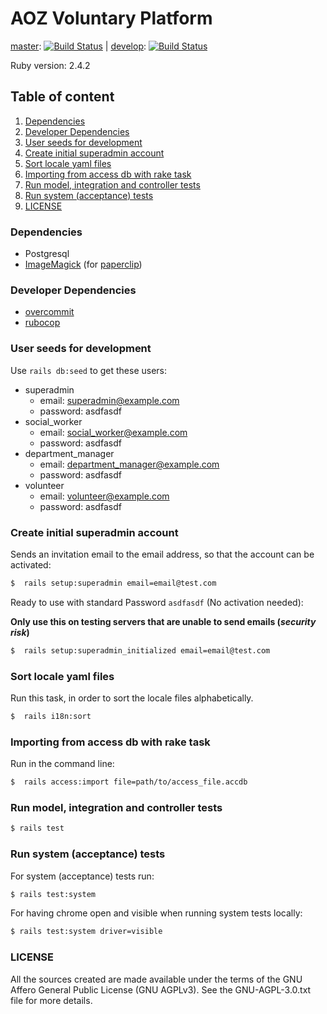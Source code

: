 # AOZ Voluntary Platform

[master](https://github.com/panter/aoz-003/tree/master): [![Build Status](https://travis-ci.org/panter/aoz-003.svg?branch=master)](https://travis-ci.org/panter/aoz-003) |
[develop](https://github.com/panter/aoz-003): [![Build Status](https://travis-ci.org/panter/aoz-003.svg?branch=develop)](https://travis-ci.org/panter/aoz-003)

Ruby version: 2.4.2

## Table of content

1. [Dependencies](#dependencies)
1. [Developer Dependencies](#developer-dependencies)
1. [User seeds for development](#user-seeds-for-development)
1. [Create initial superadmin account](#create-initial-superadmin-account)
1. [Sort locale yaml files](#sort-locale-yaml-files)
1. [Importing from access db with rake task](#importing-from-access-db-with-rake-task)
1. [Run model, integration and controller tests](#run-model-integration-and-controller-tests)
1. [Run system (acceptance) tests](#run-system-acceptance-tests)
1. [LICENSE](#license)

### Dependencies

- Postgresql
- [ImageMagick](http://www.imagemagick.org/) (for [paperclip](https://github.com/thoughtbot/paperclip))

### Developer Dependencies

- [overcommit](https://github.com/brigade/overcommit)
- [rubocop](https://github.com/bbatsov/rubocop)

### User seeds for development

Use `rails db:seed` to get these users:

- superadmin
  - email: superadmin@example.com
  - password: asdfasdf
- social_worker
  - email: social_worker@example.com
  - password: asdfasdf
- department_manager
  - email: department_manager@example.com
  - password: asdfasdf
- volunteer
  - email: volunteer@example.com
  - password: asdfasdf

### Create initial superadmin account

Sends an invitation email to the email address, so that the account can be activated:

```bash
$  rails setup:superadmin email=email@test.com
```

Ready to use with standard Password `asdfasdf` (No activation needed):

**Only use this on testing servers that are unable to send emails (_security risk_)**

```bash
$  rails setup:superadmin_initialized email=email@test.com
```

### Sort locale yaml files

Run this task, in order to sort the locale files alphabetically.

```bash
$  rails i18n:sort
```

### Importing from access db with rake task

Run in the command line:

```bash
$  rails access:import file=path/to/access_file.accdb
```

### Run model, integration and controller tests

```bash
$ rails test
```

### Run system (acceptance) tests

For system (acceptance) tests run:

```bash
$ rails test:system
```

For having chrome open and visible when running system tests locally:

```bash
$ rails test:system driver=visible
```

### LICENSE

All the sources created are made available under the terms
of the GNU Affero General Public License (GNU AGPLv3).
See the GNU-AGPL-3.0.txt file for more details.
